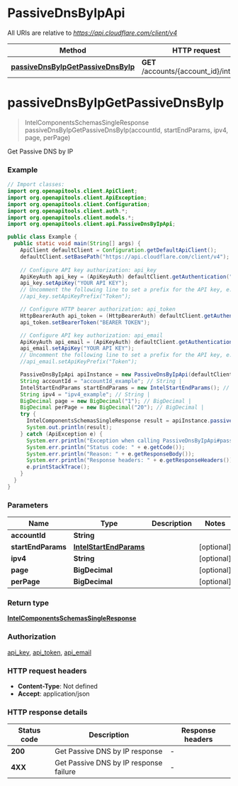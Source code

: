 # PassiveDnsByIpApi

All URIs are relative to *https://api.cloudflare.com/client/v4*

| Method | HTTP request | Description |
|------------- | ------------- | -------------|
| [**passiveDnsByIpGetPassiveDnsByIp**](PassiveDnsByIpApi.md#passiveDnsByIpGetPassiveDnsByIp) | **GET** /accounts/{account_id}/intel/dns | Get Passive DNS by IP |


<a id="passiveDnsByIpGetPassiveDnsByIp"></a>
# **passiveDnsByIpGetPassiveDnsByIp**
> IntelComponentsSchemasSingleResponse passiveDnsByIpGetPassiveDnsByIp(accountId, startEndParams, ipv4, page, perPage)

Get Passive DNS by IP

### Example
```java
// Import classes:
import org.openapitools.client.ApiClient;
import org.openapitools.client.ApiException;
import org.openapitools.client.Configuration;
import org.openapitools.client.auth.*;
import org.openapitools.client.models.*;
import org.openapitools.client.api.PassiveDnsByIpApi;

public class Example {
  public static void main(String[] args) {
    ApiClient defaultClient = Configuration.getDefaultApiClient();
    defaultClient.setBasePath("https://api.cloudflare.com/client/v4");
    
    // Configure API key authorization: api_key
    ApiKeyAuth api_key = (ApiKeyAuth) defaultClient.getAuthentication("api_key");
    api_key.setApiKey("YOUR API KEY");
    // Uncomment the following line to set a prefix for the API key, e.g. "Token" (defaults to null)
    //api_key.setApiKeyPrefix("Token");

    // Configure HTTP bearer authorization: api_token
    HttpBearerAuth api_token = (HttpBearerAuth) defaultClient.getAuthentication("api_token");
    api_token.setBearerToken("BEARER TOKEN");

    // Configure API key authorization: api_email
    ApiKeyAuth api_email = (ApiKeyAuth) defaultClient.getAuthentication("api_email");
    api_email.setApiKey("YOUR API KEY");
    // Uncomment the following line to set a prefix for the API key, e.g. "Token" (defaults to null)
    //api_email.setApiKeyPrefix("Token");

    PassiveDnsByIpApi apiInstance = new PassiveDnsByIpApi(defaultClient);
    String accountId = "accountId_example"; // String | 
    IntelStartEndParams startEndParams = new IntelStartEndParams(); // IntelStartEndParams | 
    String ipv4 = "ipv4_example"; // String | 
    BigDecimal page = new BigDecimal("1"); // BigDecimal | 
    BigDecimal perPage = new BigDecimal("20"); // BigDecimal | 
    try {
      IntelComponentsSchemasSingleResponse result = apiInstance.passiveDnsByIpGetPassiveDnsByIp(accountId, startEndParams, ipv4, page, perPage);
      System.out.println(result);
    } catch (ApiException e) {
      System.err.println("Exception when calling PassiveDnsByIpApi#passiveDnsByIpGetPassiveDnsByIp");
      System.err.println("Status code: " + e.getCode());
      System.err.println("Reason: " + e.getResponseBody());
      System.err.println("Response headers: " + e.getResponseHeaders());
      e.printStackTrace();
    }
  }
}
```

### Parameters

| Name | Type | Description  | Notes |
|------------- | ------------- | ------------- | -------------|
| **accountId** | **String**|  | |
| **startEndParams** | [**IntelStartEndParams**](.md)|  | [optional] |
| **ipv4** | **String**|  | [optional] |
| **page** | **BigDecimal**|  | [optional] |
| **perPage** | **BigDecimal**|  | [optional] |

### Return type

[**IntelComponentsSchemasSingleResponse**](IntelComponentsSchemasSingleResponse.md)

### Authorization

[api_key](../README.md#api_key), [api_token](../README.md#api_token), [api_email](../README.md#api_email)

### HTTP request headers

 - **Content-Type**: Not defined
 - **Accept**: application/json

### HTTP response details
| Status code | Description | Response headers |
|-------------|-------------|------------------|
| **200** | Get Passive DNS by IP response |  -  |
| **4XX** | Get Passive DNS by IP response failure |  -  |

